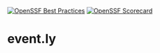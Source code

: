 [![OpenSSF Best Practices](https://www.bestpractices.dev/projects/8596/badge)](https://www.bestpractices.dev/projects/8596) 
[![OpenSSF Scorecard](https://api.securityscorecards.dev/projects/github.com/{owner}/{repo}/badge)](https://securityscorecards.dev/viewer/?uri=github.com/{owner}/{repo})

# event.ly

